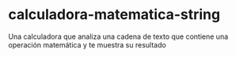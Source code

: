 # calculadora-matematica-string
Una calculadora que analiza una cadena de texto que contiene una operación matemática y te muestra su resultado
